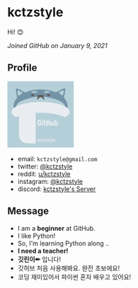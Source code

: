 # kctzstyle
Hi! 😊

_Joined GitHub on January 9, 2021_

## Profile
![Avatar](images/Avatar.png)
- email: `kctzstyle@gmail.com`
- twitter: [@kctzstyle](https://twitter.com/kctzstyle)
- reddit: [u/kctzstyle](https://www.reddit.com/user/kctzstyle)
- instagram: [@kctzstyle](https://www.instagram.com/kctzstyle)
- discord: [kctzstyle's Server](https://discord.gg/dfuEKfh9hS)

## Message
- I am a **beginner** at GitHub.
- I like Python!
- So, I'm learning Python along ..
- **I need a teacher!**
- **깃린이✏** 입니다!
- 깃허브 처음 사용해봐요. 완전 초보에요!
- 코딩 재미있어서 파이썬 혼자 배우고 있어요!
